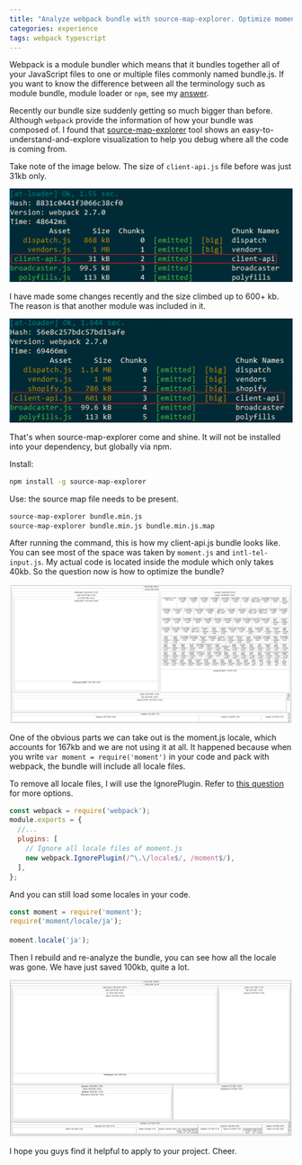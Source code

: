 ```yaml
---
title: "Analyze webpack bundle with source-map-explorer. Optimize moment.js with webpack"
categories: experience
tags: webpack typescript
---
```


Webpack is a module bundler which means that it bundles together all of your JavaScript files to one or multiple files commonly named bundle.js. If you want to know the difference between all the terminology such as module bundle, module loader or `npm`, see my [answer](https://stackoverflow.com/a/39825582/3375906).

Recently our bundle size suddenly getting so much bigger than before. Although `webpack` provide the information of how your bundle was composed of. I found that [source-map-explorer](https://github.com/danvk/source-map-explorer) tool shows an easy-to-understand-and-explore visualization to help you debug where all the code is coming from.

Take note of the image below. The size of `client-api.js` file before was just 31kb only.

![analyze webpack bundle source-map-explorer](https://github.com/trungk18/trungk18.github.io/raw/master/img/blog/alalyze-webpack-01.png)

I have made some changes recently and the size climbed up to 600+ kb. The reason is that another module was included in it.

![analyze webpack bundle source-map-explorer](https://github.com/trungk18/trungk18.github.io/raw/master/img/blog/alalyze-webpack-02.png)

That's when source-map-explorer come and shine. It will not be installed into your dependency, but globally via npm.

Install:

```bash
npm install -g source-map-explorer
```

Use: the source map file needs to be present.

```bash
source-map-explorer bundle.min.js
source-map-explorer bundle.min.js bundle.min.js.map
```

After running the command, this is how my client-api.js bundle looks like. You can see most of the space was taken by `moment.js` and `intl-tel-input.js`. My actual code is located inside the module which only takes 40kb. So the question now is how to optimize the bundle?

![analyze webpack bundle source-map-explorer](https://github.com/trungk18/trungk18.github.io/raw/master/img/blog/alalyze-webpack-03.png)

One of the obvious parts we can take out is the moment.js locale, which accounts for 167kb and we are not using it at all. It happened because when you write `var moment = require('moment')` in your code and pack with webpack, the bundle will include all locale files.

To remove all locale files, I will use the IgnorePlugin. Refer to [this question](https://stackoverflow.com/q/25384360/3375906) for more options.

```javascript
const webpack = require('webpack');
module.exports = {
  //...
  plugins: [
    // Ignore all locale files of moment.js
    new webpack.IgnorePlugin(/^\.\/locale$/, /moment$/),
  ],
};
```

And you can still load some locales in your code.

```javascript
const moment = require('moment');
require('moment/locale/ja');

moment.locale('ja');
```

Then I rebuild and re-analyze the bundle, you can see how all the locale was gone. We have just saved 100kb, quite a lot.

![analyze webpack bundle source-map-explorer](https://github.com/trungk18/trungk18.github.io/raw/master/img/blog/alalyze-webpack-04.png)

I hope you guys find it helpful to apply to your project. Cheer.